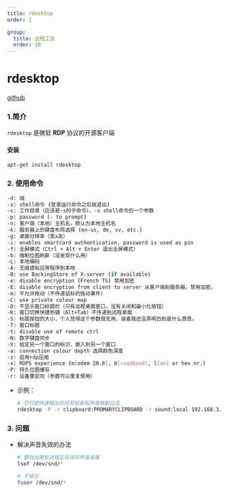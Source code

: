 ```yaml
---
title: rdesktop
order: 1

group:
  title: 远程工具
  order: 10
---
```


# rdesktop

[github](https://github.com/rdesktop)

### 1.简介

`rdesktop` 是微软 **RDP** 协议的开源客户端

#### 安装

```sh
apt-get install rdesktop
```

### 2. 使用命令

```sh
-d: 域
-s: shell命令 (登录运行命令之后就退出)
-c: 工作目录（应该是-s的子命令），-s shell命令的一个参数
-p: password (- to prompt)
-n: 客户端（本地）主机名，默认为本地主机名
-k: 服务器上的键盘布局选择 (en-us, de, sv, etc.)
-g: 桌面分辨率（宽x高）
-i: enables smartcard authentication, password is used as pin
-f: 全屏模式（Ctrl + Alt + Enter 退出全屏模式）
-b: 强制位图刷新（没发现什么用）
-L: 本地编码
-A: 无缝虚拟应用程序到本地
-B: use BackingStore of X-server (if available)
-e: disable encryption (French TS) 禁用加密
-E: disable encryption from client to server 从客户端到服务器，禁用加密。
-m: 不允许拖动（不传递鼠标的拖动事件）
-C: use private colour map
-D: 不显示窗口标题栏（只有远程桌面窗口，没有关闭和最小化按钮）
-K: 窗口切换快捷热键（Alt+Tab）不传递到远程桌面
-S: 标题按钮的大小，个人觉得这个参数很无用，或者我还没弄明白到底什么意思。
-T: 窗口标题
-t: disable use of remote ctrl
-N: 数字键盘同步
-X: 给定另一个窗口的标识，嵌入到另一个窗口
-a: connection colour depth 选择颜色深度
-z: 启用rdp压缩
-x: RDP5 experience (m[odem 28.8], b[roadband], l[an] or hex nr.)
-P: 持久位图缓存
-r: 设备重定向（参数可以重复使用）
```

- 示例：

  ```sh
  # 尽可能快速输出的将剪贴板和声音映射过去
  rdesktop -P -r clipboard:PROMARYCLIPBOARD -r sound:local 192.168.3.75
  ```

### 3. 问题

- 解决声音失效的办法

  ```sh
  # 要找出哪些进程正在访问声音设备
  lsof /dev/snd/*

  # 干掉它
  fuser /dev/snd/*
  ```
